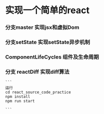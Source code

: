 # 实现一个简单的react


### 分支master  实现jsx和虚拟Dom

### 分支setState 实现setState异步机制

### ComponentLifeCycles 组件及生命周期

### 分支  reactDiff 实现diff算法


    ```
    运行
    cd react_source_code_practice
    npm install
    npm run start

    ```